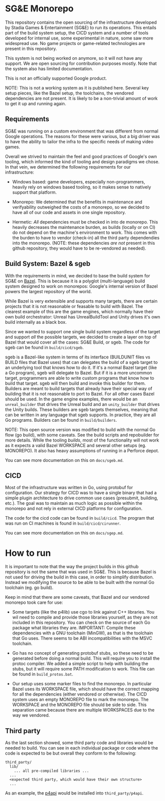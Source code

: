 # SG&E Monorepo

This repository contains the open sourcing of the infrastructure developed by Stadia Games &
Entertainment (SG&E) to run its operations. This entails part of the build system setup, the CICD
system and a number of tools developed for internal use, some experimental in nature, some saw more
widespread use. No game projects or game-related technologies are present in this repository.

This system is not being worked on anymore, so it will not have any support. We are open sourcing
for contribution purposes mostly. Note that the system also has limited documentation.

This is not an officially supported Google product.

NOTE: This is not a working system as it is published here. Several key setup pieces, like the Bazel
setup, the toolchains, the vendored dependencies are not present. It is likely to be a non-trivial
amount of work to get it up and running again.

## Requirements

SG&E was running on a custom environment that was different from normal Google operations. The
reasons for these were various, but a big driver was to have the ability to tailor the infra to the
specific needs of making video games.

Overall we strived to maintain the feel and good practices of Google's own tooling, which informed
the kind of tooling and design paradigms we chose. In that vein, we determined the following
requirements for our infrastructure:

- Windows based: game developers, especially non-programmers, heavily rely on windows based tooling,
  so it makes sense to natively support that platform.

- Monorepo: We determined that the benefits in maintenance and verifyability outweighed the costs of
  a monorepo, so we decided to have all of our code and assets in one single repository.

- Hermetic: *All* dependencies must be checked in into de monorepo. This heavily decreases the
  maintenance burden, as builds (locally or on CI) do not depend on the machine's environment to
  work. This comes with the burden to have to vendor (check-in) all the third party dependendies
  into the monorepo. (NOTE: these dependencies *are not* present in this github repository, they
  would have to be re-vendored as needed).

## Build System: Bazel & sgeb

With the requirements in mind, we decided to base the build system for SG&E on [Bazel](https://Bazel.build).
This is because it is a polyglot (multi-language) build system designed to work on monorepos:
Google's internal version of Bazel powers the largest repository of the world.

While Bazel is very extensible and supports many targets, there are certain projects that it is not
reasonable or feasable to build with Bazel. The clearest example of this are the game engines, which
normally have their own build orchestrator: Unreal has UnrealBuildTool and Unity drives it's own
build internally as a black box.

Since we wanted to support one single build system regardless of the target and support *all* the
possible targets, we decided to create a layer on top of Bazel that would cover all the cases: SG&E
Build, or sgeb. The code for sgeb can be found in `build/cicd/sgeb`.

sgeb is a Bazel-like system in terms of its interface (BUILDUNIT files vs BUILD files that Bazel
uses) that can delegates the build of a sgeb target to an underlying tool that knows how to do it.
If it's a normal Bazel target (like a Go program), sgeb will delegate to Bazel. But if it is a more
uncommon target, programmers are able to write custom programs that know how to build that target.
sgeb will then build and invoke this builder for them. Builders are meant to build targets that
already have their special way of building that it is not reasonable to port to Bazel. For all other
cases Bazel should be used. In the game engine examples, there would be an `unreal_builder` that
drives the Unreal build and an `unity_builder` that drives the Unity builds. These builders are sgeb
targets themselves, meaning that can be written in any language that sgeb supports. In practice,
they are all Go programs. Builders can be found in `build/builders`.

NOTE: This open source version was modified to build with the normal Go flow (go build), with some
      caveats. See the build scripts and repobuilder for more details. While the tooling _builds_,
      most of the functionality will not work as it expects a valid Bazel WORKSPACE and several
      other setups (eg. MONOREPO). It also has heavy assumptions of running in a Perforce depot.

You can see more documentation on this on `docs/sgeb.md`.

## CICD

Most of the infrastructure was written in Go, using protobuf for configuration. Our strategy for
CICD was to have a single binary that had a simple plugin architecture to drive common use cases
(presubmit, building, etc.). The goal was to maintain as much logic as possible within the monorepo
and not rely in external CICD platforms for configuration.

The code for the cicd code can be found in `build/cicd`. The program that was run on CI machines is
found in `build/cicd/cirunner`.

You can see more documentation on this on `docs/sgep.md`.

# How to run

It is important to note that the way the project builds in this github repository is not the same
that was used in SG&E. This is because Bazel is not used for driving the build in this case, in
order to simplify distribution. Instead we modifying the source to be able to be built with the
normal Go toolchain (eg. go build).

Keep in mind that there are some caveats, that Bazel and our vendored monorepo took care for use:

- Some targets (like the p4lib) use cgo to link against C++ libraries. You wil need to compile and
  provide those libraries yourself, as they are not included in this repository. You can check on
  the source of each Go package what libraries they are.
  IMPORTANT: Compile these dependencies with a GNU toolchain (MinGW), as that is the
  toolchain that Go uses. There seems to be ABI incompatibilities with the MSVC toolchain.

- Go has no concept of generating protobuf stubs, so these need to be generated before doing a
  normal build. This will require you to install the protoc compiler. We added a simple script to
  help with building the stubs, but it will require some PATH modification to work.
  This file can be found in `build_protos.bat`.

- Our setup uses some marker files to find the monorepo. In particular Bazel uses its WORKSPACE file,
  which should have the correct mapping for all the dependencies (either vendored or otherwise). The
  CICD system uses an empty MONOREPO file to mark the monorepo. The WORKSPACE and the MONOREPO file
  should be side to side. This separation came because there are multiple WORKSPACES due to the way
  we vendored.

## Third party

As the last section showed, some third party code and libraries would be needed to build. You can
see in each individual package or code where the code is expected to be but overall they conform to
the following:

```
third_party/
  lib/
    ... all pre-compiled libraries ...
  ...
  <expected third party, which would have their own structure>
  ...
```

As an example, the [p4api](https://www.perforce.com/downloads/helix-core-c/c-api) would
be installed into `third_party/p4api`.
